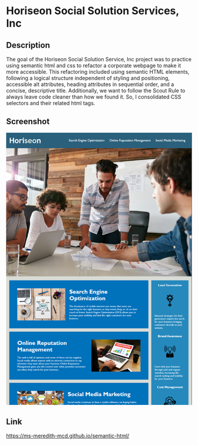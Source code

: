 # Horiseon Social Solution Services, Inc

## Description
The goal of the Horiseon Social Solution Service, Inc project was to practice using semantic html and css to refactor a corporate webpage to make it more accessible. This refactoring included using semantic HTML elements, following a logical structure independent of styling and positioning, accessible alt attributes, heading attributes in sequential order, and a concise, descriptive title. Additionally, we want to follow the Scout Rule to always leave code cleaner than how we found it. So, I consolidated CSS selectors and their related html tags. 

## Screenshot

![Horiseon Social Solution Services, Inc website screenshot](image.png)

## Link
https://ms-meredith-mcd.github.io/semantic-html/